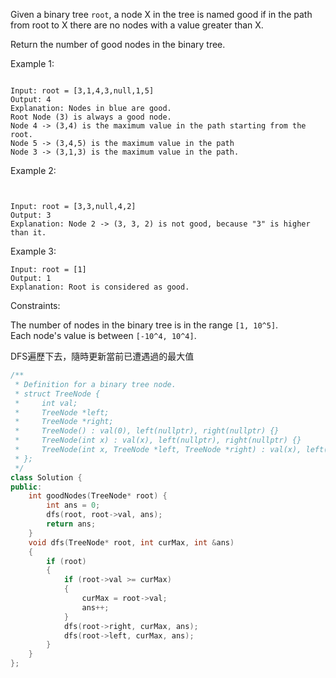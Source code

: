 Given a binary tree ``root``, a node X in the tree is named good if in the path from root to X there are no nodes with a value greater than X.

Return the number of good nodes in the binary tree.

 

Example 1:

```

Input: root = [3,1,4,3,null,1,5]
Output: 4
Explanation: Nodes in blue are good.
Root Node (3) is always a good node.
Node 4 -> (3,4) is the maximum value in the path starting from the root.
Node 5 -> (3,4,5) is the maximum value in the path
Node 3 -> (3,1,3) is the maximum value in the path.
```
Example 2:
```


Input: root = [3,3,null,4,2]
Output: 3
Explanation: Node 2 -> (3, 3, 2) is not good, because "3" is higher than it.
```
Example 3:
```
Input: root = [1]
Output: 1
Explanation: Root is considered as good.
 ```

Constraints:  

The number of nodes in the binary tree is in the range ``[1, 10^5]``.  
Each node's value is between ``[-10^4, 10^4]``.  
  
DFS遍歷下去，隨時更新當前已遭遇過的最大值
```c++
/**
 * Definition for a binary tree node.
 * struct TreeNode {
 *     int val;
 *     TreeNode *left;
 *     TreeNode *right;
 *     TreeNode() : val(0), left(nullptr), right(nullptr) {}
 *     TreeNode(int x) : val(x), left(nullptr), right(nullptr) {}
 *     TreeNode(int x, TreeNode *left, TreeNode *right) : val(x), left(left), right(right) {}
 * };
 */
class Solution {
public:
    int goodNodes(TreeNode* root) {
        int ans = 0;
        dfs(root, root->val, ans);
        return ans;
    }
    void dfs(TreeNode* root, int curMax, int &ans)
    {
        if (root)
        {
            if (root->val >= curMax)
            {
                curMax = root->val;
                ans++;
            }
            dfs(root->right, curMax, ans);
            dfs(root->left, curMax, ans);
        }
    }
};
```

